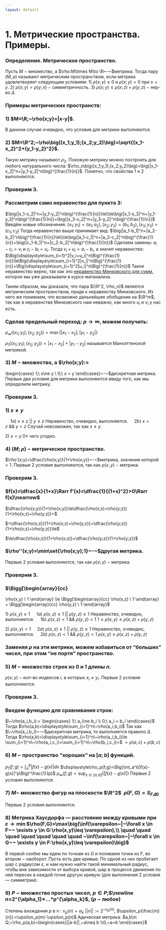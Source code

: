 ```yaml
---
layout: default
---
```

# 1. Метрические пространства. Примеры.

### Определение. Метрическое пространство.
Пусть $M~-~$множество, а $\rho:M\times M\to \R~-~$метрика.
Тогда пару $(M,\rho)$ называют метрическим пространством, если метрика удовлетворяет следующим условиям:
$1)~\rho(x;y)\ge 0$ и $\rho(x;y)=0$ при $x=y$.
$2)~\rho(x;y)=\rho(y;x)~-~$симметричность.
$3)~\rho(x;y)\le\rho(x;z)+\rho(y;z)~-~$нер-во $\Delta$.

### Примеры метрических пространств:

### $1)$ $M=\R;~\rho(x;y)=|x-y|$.
В данном случае очевидно, что условия для метрики выполняются.

### $2)$ $M=\R^2;~\rho\big((x_1;y_1);(x_2;y_2)\big)=\sqrt{(x_1-x_2)^2+(y_1-y_2)^2}$.
Такую метрику называют $\rho_2$. 
Похожую метрику можно построить для любого натурального числа:
$\rho_n\big((x_1;y_1);(x_2;y_2)\big)=\big(|x_1-x_2|^n+|y_1-y_2|^n\big)^{\frac{1}{n}}$.
Понятно, что свойства $1$ и $2$ выполняются.

### Проверим $3$.

### Рассмотрим само неравенство для пункта $3$:
$\big(|x_1-x_2|^n+|y_1-y_2|^n\big)^{\frac{1}{n}}\le\\\le\big(|x_1-x_3|^n+|y_1-y_3|^n\big)^{\frac{1}{n}}+\big(|x_3-x_2|^n+|y_3-y_2|^n\big)^{\frac{1}{n}}$
Введём новые обозначения:
$(x_1;y_1)=(a_1;a_2), (x_2;y_2)=(b_1;b_2),(x_3;y_3)=(c_1;c_2)$
Тогда неравенство выше принимает вид:
$\big(|a_1-b_1|^n+|a_2-b_2|^n\big)^{\frac{1}{n}}\le\\\le\big(|a_1-c_1|^n+|a_2-c_2|^n\big)^{\frac{1}{n}}+\big(|c_1-b_1|^n+|c_2-b_2|^n\big)^{\frac{1}{n}}$
Сделаем замены: $a_i-c_i=v_i$ и $c_i-b_i=u_i$.
Тогда $v_i+u_i=a_i-b_i$, а значит неравенство:
$\Big(\displaystyle\sum_{i=1}^2|v_i+u_i|^n\Big)^{\frac{1}{n}}\le\Big(\displaystyle\sum_{i=1}^2|v_i|^n\Big)^{\frac{1}{n}}+\Big(\displaystyle\sum_{i=1}^2|u_i|^n\Big)^{\frac{1}{n}}$
Такое неравенство верно, так как это [неравенство Минковского для сумм](https://www.notion.so/75-0a13e664fb124010b668e23d037c7d14?pvs=21), которое мы уже доказывали в курсе матанализа.

Таким образом, мы доказали, что пара $(\R^2, \rho_n)$ является метрическим пространством, придя к неравенству Минковского. Из него же понимаем, что возможно дальнейшее обобщение на $\R^m$, так как в неравенстве Минковского нам неважно, как много $u_i$ и $v_i$ у нас есть.

### Сделав предельный переход: $p\to\infty$, можем получить:
$\rho_\infty\big((x_1;y_1);(x_2;y_2)\big)=\max\{|x_1-x_2|;|y_1-y_2|\}$

$\rho_1\big((x_1;y_1);(x_2;y_2)\big)=|x_1-x_2|+|y_1-y_2|$ называется Манхэттенской метрикой.

### $3)~M~-~$множество, а $\rho(x;y):=
\begin{cases}
1;\ x\ne y
\\
0;\ x = y
\end{cases}~-~$дискретная метрика.
Первые два условия для метрики выполняются ввиду того, как мы определили метрику.

### Проверим $3$.

### $1)~x\ne y$
$\quad1a)~x\ne z~||~y\ne z$
Неравенство, очевидно, выполняется.
$\quad 2b)~x=z~\&\&~y=z$
Случай невозможен, так как $x\ne y$.

$2)~x=y$
$0\le$  чего угодно.

### $4)~(M;\rho)~-~$метрическое пространство.
$\rho'(x;y)=\dfrac{\rho(x;y)}{1+\rho(x;y)}~-~$метрика, значения которой $<1$.
Первые $2$ условия выполняются, так как $\rho(x,y)~-~$метрика.

### Проверим $3$.

### $f(x)=\dfrac{x}{1+x}\Rarr f'(x)=\dfrac{1}{(1+x)^2}>0\Rarr f(x)\nearrow$

$\dfrac{\rho(x;y)}{1+\rho(x;y)}\le\dfrac{\rho(x;z)+\rho(y;z)}{1+\rho(x;z)+\rho(y;z)}=$

$=\dfrac{\rho(x;z)}{1+\rho(x;z)+\rho(y;z)}+\dfrac{\rho(y;z)}{1+\rho(x;z)+\rho(y;z)}\le$

$\le\dfrac{\rho(x;z)}{1+\rho(x;z)}+\dfrac{\rho(y;z)}{1+\rho(y;z)}$

### $\rho''(x;y)=\min\set{\rho(x;y);1}~-~$другая метрика.
Первые $2$ условия выполняются, так как $\rho(x;y)~-~$метрика.

### Проверим $3$.

### $\Bigg[\begin{array}{cc}
\rho(x,y)
\\
1
\end{array}
\le
\Bigg[\begin{array}{cc}
\rho(x,z)
\\
1
\end{array}
+
\Bigg[\begin{array}{cc}
\rho(y,z)
\\
1
\end{array}$

$1)~\rho(x,y)\ge 1$
$\quad1a)~\rho(x,z)\ge 1~||~\rho(y,z)\ge 1$
Неравенство, очевидно, выполняется.
$\quad1b)~\rho(x,z)<1~\&\&~\rho(y,z)<1$
$1\le\rho(x,y)\le\rho(x,z)+\rho(y,z)$

$2)~\rho(x,y)<1$
$\quad2a)~\rho(x,z)\ge1~||~\rho(y,z)\ge 1$
Неравенство, очевидно, выполняется.
$\quad2b)~\rho(x,z)<1~\&\&~\rho(y,z)<1$
$\rho(x,y)\le\rho(x,z)+\rho(y,z)$

### Заменяя $\rho$ на эти метрики, можем избавиться от “больших” чисел, при этом “не портя” пространство.

### $5)~M~-~$множество строк из $0$ и $1$ длины $n$.
$\rho(x;y)~-~$кол-во индексов $i$, в которых $x_i\ne y_i$.
Первые $2$ условия выполняются.

### Проверим $3$.

### Введем функцию для сравнивания строк:
$\~\rho(a_i,b_i):=
\begin{cases}
1;\ a_i\ne b_i
\\
0;\ a_i = b_i
\end{cases}$
Тогда $\rho(a,b)=\displaystyle\sum_{i=1}^n\~\rho(a_i,b_i)$
Так как $\~\rho(a_i,b_i)~-~$дискретная метрика, то выполняется правило $\Delta$.
Тогда $\rho(a,b)=\displaystyle\sum_{i=1}^n\~\rho(a_i,b_i)\le \sum_{i=1}^n\~\rho(a_i,c_i)+\sum_{i=1}^n\~\rho(b_i,c_i)=$
$=\rho(a,c)+\rho(b,c)$

### $6)~M~-~$пространство “хороших” на $[a;b]$ функций.
$\displaystyle\rho_1(f;g)=\int_a^b|f(x)-g(x)|dx$
$\displaystyle\rho_p(f;g)=\Big(\int_a^b|f(x)-g(x)|^p\Big)^\frac{1}{p}$
$\rho_\infty(f;g)=\displaystyle\sup_{x\in[a;b]}\{|f(x)-g(x)|\}$
Первые $2$ условия выполняются.

### $7)~M-$ множество фигур на плоскости $\R^2$ $~\rho(F,G)=S_{F\varDelta G}$
Первые $2$ условия выполняются.

### $8)$ Метрика Хаусдорфа — расстояние между кривыми при $\varepsilon \to\min$$\rho(F,G)=\max\big(\inf(\varepsilon~|~\forall x \in F~~ \exists y \in G:\rho(x,y)\leq \varepsilon),\\ \quad \quad \quad \quad \quad \quad \quad ~\inf(\varepsilon~|~\forall x \in G~~ \exists y \in F:\rho(x,y)\leq \varepsilon)\big)$
В первой скобке мы едем по точкам из $G$ и поливаем точки из $F$, во втором $-$ наоборот.
Пусть есть две кривые. По одной из них пробегает шар с радиусом $\varepsilon$, и нам нужно найти такой минимальный радиус, чтобы вне зависимости от выбора кривой, шар в процессе движения по ней пересек в каждой точке другую кривую (для выполнения $2$ условия — симметрии).

### $9)~P~-~$множество простых чисел, $p \in P;$$\newline n=2^{\alpha_1}*...*p^{\alpha_k}$, $(p ~-$  любое$)$
Степень вхождения $p$ в $n$ : $v_p(n) = \alpha_k$ 
$||n||:=2^{-{\upsilon_p}(n)}$, $\upsilon_p(\frac{m}{n}):=\upsilon_p(m)-\upsilon_p(n)$
Адическая метрика: $a,b\in Q;~\rho_p(a,b)=\begin{cases}||a-b||,~a\neq b
\\0,~a=b
\end{cases}$